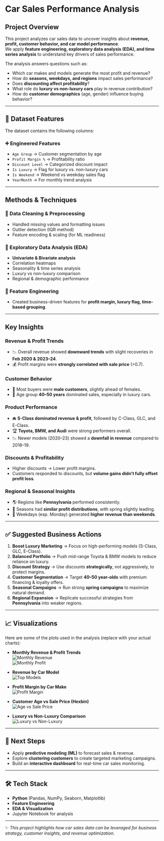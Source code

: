 
#  Car Sales Performance Analysis  

## Project Overview  
This project analyzes car sales data to uncover insights about **revenue, profit, customer behavior, and car model performance**.  
We apply **feature engineering, exploratory data analysis (EDA), and time series analysis** to understand key drivers of sales performance.  

The analysis answers questions such as:  
- Which car makes and models generate the most profit and revenue?  
- How do **seasons, weekdays, and regions** impact sales performance?  
- Does **discounting affect profitability**?  
- What role do **luxury vs non-luxury cars** play in revenue contribution?  
- How do **customer demographics** (age, gender) influence buying behavior?  

---

## 📂 Dataset Features  
The dataset contains the following columns:  



### ➕ Engineered Features  
- `Age Group` → Customer segmentation by age  
- `Profit Margin %` → Profitability ratio  
- `Discount Level` → Categorized discount impact  
- `Is Luxury` → Flag for luxury vs. non-luxury cars  
- `Is Weekend` → Weekend vs weekday sales flag  
- `YearMonth` → For monthly trend analysis  

---

##  Methods & Techniques  

### 🔹 Data Cleaning & Preprocessing  
- Handled missing values and formatting issues  
- Outlier detection (IQR method)  
- Feature encoding & scaling (for ML readiness)  

### 🔹 Exploratory Data Analysis (EDA)  
- **Univariate & Bivariate analysis**  
- Correlation heatmaps  
- Seasonality & time series analysis  
- Luxury vs non-luxury comparison  
- Regional & demographic performance  

### 🔹 Feature Engineering  
- Created business-driven features for **profit margin, luxury flag, time-based grouping**.  

---

##  Key Insights  

### Revenue & Profit Trends  
- 📉 Overall revenue showed **downward trends** with slight recoveries in **Feb 2020 & 2023–24**.  
- 💰 Profit margins were **strongly correlated with sale price** (>0.7).  

### Customer Behavior  
- 👨 Most buyers were **male customers**, slightly ahead of females.  
- 🎯 Age group **40–50 years** dominated sales, especially in luxury cars.  

### Product Performance  
- 🚘 **S-Class dominated revenue & profit**, followed by C-Class, GLC, and E-Class.  
- 🏆 **Toyota, BMW, and Audi** were strong performers overall.  
- 📉 Newer models (2020–23) showed a **downfall in revenue** compared to 2018–19.  

### Discounts & Profitability  
- Higher discounts → Lower profit margins.  
- Customers responded to discounts, but **volume gains didn’t fully offset profit loss**.  

### Regional & Seasonal Insights  
- 🌎 Regions like **Pennsylvania** performed consistently.  
- 🌸 Seasons had **similar profit distributions**, with spring slightly leading.  
- 📅 Weekdays (esp. Monday) generated **higher revenue than weekends**.  

---

## ✅ Suggested Business Actions  
1. **Boost Luxury Marketing** → Focus on high-performing models (S-Class, GLC, E-Class).  
2. **Balanced Portfolio** → Push mid-range Toyota & BMW models to reduce reliance on luxury.  
3. **Discount Strategy** → Use discounts **strategically**, not aggressively, to protect margins.  
4. **Customer Segmentation** → Target **40–50 year-olds** with premium financing & loyalty offers.  
5. **Seasonal Campaigns** → Run strong **spring campaigns** to maximize natural demand.  
6. **Regional Expansion** → Replicate successful strategies from **Pennsylvania** into weaker regions.  

---

## 📈 Visualizations  

Here are some of the plots used in the analysis (replace with your actual charts):  

- **Monthly Revenue & Profit Trends**  
  ![Monthly Revenue](images/monthly_revenue.png)  
  ![Monthly Profit](images/monthly_profit.png)  

- **Revenue by Car Model**  
  ![Top Models](images/top_models.png)  

- **Profit Margin by Car Make**  
  ![Profit Margin](images/profit_margin.png)  

- **Customer Age vs Sale Price (Hexbin)**  
  ![Age vs Sale Price](images/age_vs_sale_price.png)  

- **Luxury vs Non-Luxury Comparison**  
  ![Luxury vs Non-Luxury](images/luxury_nonluxury.png)  

---

## 🚀 Next Steps  
- Apply **predictive modeling (ML)** to forecast sales & revenue.  
- Explore **clustering customers** to create targeted marketing campaigns.  
- Build an **interactive dashboard** for real-time car sales monitoring.  

---

## 🛠️ Tech Stack  
- **Python** (Pandas, NumPy, Seaborn, Matplotlib)  
- **Feature Engineering**  
- **EDA & Visualization**  
- Jupyter Notebook for analysis  

---

✨ *This project highlights how car sales data can be leveraged for business strategy, customer insights, and revenue optimization.*  
